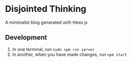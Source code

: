 # Disjointed Thinking

A minimalist blog generated with Hexo.js

## Development

1. In one terminal, run ```sudo npm run server```
2. In another, when you have made changes, run ```npm start```
